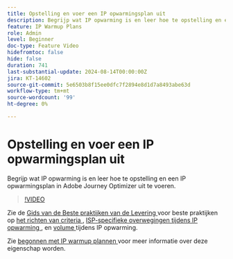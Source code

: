 ```yaml
---
title: Opstelling en voer een IP opwarmingsplan uit
description: Begrijp wat IP opwarming is en leer hoe te opstelling en een IP opwarmingsplan in Adobe Journey Optimizer uit te voeren.
feature: IP Warmup Plans
role: Admin
level: Beginner
doc-type: Feature Video
hidefromtoc: false
hide: false
duration: 741
last-substantial-update: 2024-08-14T00:00:00Z
jira: KT-14602
source-git-commit: 5e6503b8f15ee0dfc7f2894e8d1d7a8493abe63d
workflow-type: tm+mt
source-wordcount: '99'
ht-degree: 0%

---
```



# Opstelling en voer een IP opwarmingsplan uit

Begrijp wat IP opwarming is en leer hoe te opstelling en een IP opwarmingsplan in Adobe Journey Optimizer uit te voeren.

>[!VIDEO](https://video.tv.adobe.com/v/3432637/?learn=on)

Zie de [ Gids van de Beste praktijken van de Levering ](https://experienceleague.adobe.com/en/docs/deliverability-learn/deliverability-best-practice-guide/introduction) voor beste praktijken op [ het richten van criteria ](https://experienceleague.adobe.com/en/docs/deliverability-learn/deliverability-best-practice-guide/transition-process/targeting-criteria), [ ISP-specifieke overwegingen tijdens IP opwarming ](https://experienceleague.adobe.com/en/docs/deliverability-learn/deliverability-best-practice-guide/transition-process/isp-specific-considerations-during-ip-warming), en [ volume ](https://experienceleague.adobe.com/en/docs/deliverability-learn/deliverability-best-practice-guide/transition-process/volume) tijdens IP opwarming.

Zie [ begonnen met IP warmup plannen ](https://experienceleague.adobe.com/en/docs/journey-optimizer/using/configuration/implement-ip-warmup-plan/ip-warmup-gs) voor meer informatie over deze eigenschap worden.
